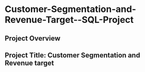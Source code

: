 # Customer-Segmentation-and-Revenue-Target--SQL-Project

## Project Overview
## Project Title: Customer Segmentation and Revenue target
